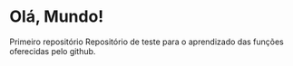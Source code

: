 # Olá, Mundo!

Primeiro repositório
Repositório de teste para o aprendizado das funções oferecidas pelo github.
